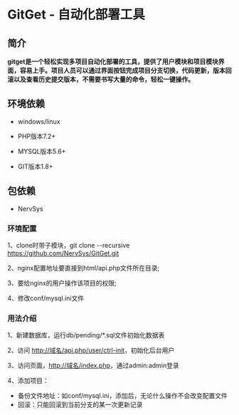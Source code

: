 # GitGet - 自动化部署工具

## 简介

**gitget是一个轻松实现多项目自动化部署的工具，提供了用户模块和项目模块界面，容易上手。项目人员可以通过界面按钮完成项目分支切换，代码更新，版本回滚以及查看历史提交版本，不需要书写大量的命令，轻松一键操作。**

## 环境依赖
* windows/linux

* PHP版本7.2+

* MYSQL版本5.6+

* GIT版本1.8+

## 包依赖

* NervSys

### 环境配置

1、clone时带子模块，git clone --recursive https://github.com/NervSys/GitGet.git

2、nginx配置地址要直接到html/api.php文件所在目录;

3、要给nginx的用户操作该项目的权限;

4、修改conf/mysql.ini文件

### 用法介绍

1、新建数据库，运行db/pending/*.sql文件初始化数据表

2、访问 <http://域名/api.php/user/ctrl-init>，初始化后台用户

3、访问页面，<http://域名/index.php>，通过admin:admin登录

4、添加项目：
   * 备份文件地址：如conf/mysql.ini，添加后，无论什么操作不会改变配置文件
   * 回滚：只能回滚到当前分支的某一次更新记录
